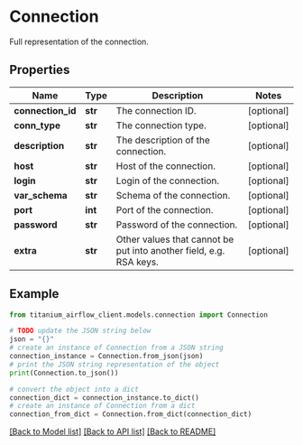 # Connection

Full representation of the connection.

## Properties

Name | Type | Description | Notes
------------ | ------------- | ------------- | -------------
**connection_id** | **str** | The connection ID. | [optional] 
**conn_type** | **str** | The connection type. | [optional] 
**description** | **str** | The description of the connection. | [optional] 
**host** | **str** | Host of the connection. | [optional] 
**login** | **str** | Login of the connection. | [optional] 
**var_schema** | **str** | Schema of the connection. | [optional] 
**port** | **int** | Port of the connection. | [optional] 
**password** | **str** | Password of the connection. | [optional] 
**extra** | **str** | Other values that cannot be put into another field, e.g. RSA keys. | [optional] 

## Example

```python
from titanium_airflow_client.models.connection import Connection

# TODO update the JSON string below
json = "{}"
# create an instance of Connection from a JSON string
connection_instance = Connection.from_json(json)
# print the JSON string representation of the object
print(Connection.to_json())

# convert the object into a dict
connection_dict = connection_instance.to_dict()
# create an instance of Connection from a dict
connection_from_dict = Connection.from_dict(connection_dict)
```
[[Back to Model list]](../README.md#documentation-for-models) [[Back to API list]](../README.md#documentation-for-api-endpoints) [[Back to README]](../README.md)


